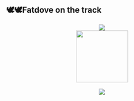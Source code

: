 ## 🕊🕊Fatdove on the track
<div align="center"> <img src="https://metrics.lecoq.io/fatdove77?template=classic&config.timezone=Asia%2FShanghai"> </div>
<div align="center"> <img height="137px" src="https://github-readme-stats.vercel.app/api?username=fatdove77&hide_title=true&hide_border=true&show_icons=trueline_height=21&text_color=000&icon_color=000&bg_color=0,ea6161,ffc64d,fffc4d,52fa5a&theme=graywhite" /> </div>
<br />

<div align="center"> <img src="https://github-readme-stats.vercel.app/api/top-langs/?username=anuraghazra&layout=compact&langs_count=6&text_color=000&icon_color=fff&bg_color=0,52fa5a,4dfcff,c64dff&theme=graywhite" /> </div>
